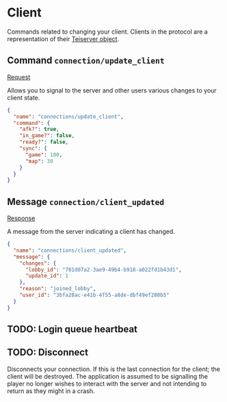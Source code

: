 # Client
Commands related to changing your client. Clients in the protocol are a representation of their [Teiserver object](https://hexdocs.pm/teiserver/Teiserver.Connections.Client.html).

## Command `connection/update_client`
[Request](/priv/static/schema/commands/connections/update_client_command.json)

Allows you to signal to the server and other users various changes to your client state.

```json
{
  "name": "connections/update_client",
  "command": {
    "afk?": true,
    "in_game?": false,
    "ready?": false,
    "sync": {
      "game": 100,
      "map": 30
    }
  }
}
```

## Message `connection/client_updated`
[Response](/priv/static/schema/messages/connections/client_updated_message.json)

A message from the server indicating a client has changed.

```json
{
  "name": "connections/client_updated",
  "message": {
    "changes": {
      "lobby_id": "701d07a2-3ae9-49b4-b918-a022fd1b43d1",
      "update_id": 1
    },
    "reason": "joined_lobby",
    "user_id": "3bfa28ac-e41b-4f55-a8de-dbf49ef280b5"
  }
}
```


## TODO: Login queue heartbeat


## TODO: Disconnect
Disconnects your connection. If this is the last connection for the client; the client will be destroyed. The application is assumed to be signalling the player no longer wishes to interact with the server and not intending to return as they might in a crash.
